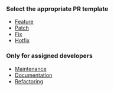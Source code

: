 <!-- 📣    SELECT PR TEMPLATE IN PREVIEW TAB    📣 -->
<!-- 📣 WE WOULD CLOSE THE PR IF YOU DON'T READ 📣 -->

### Select the appropriate PR template
* [Feature](?expand=1&template=FEATURE.md&title=feat%3A%20fill%20here%20the%20pr%20title)
* [Patch](?expand=1&template=PATCH.md&title=patch%3A%20fill%20here%20the%20pr%20title)
* [Fix](?expand=1&template=FIX.md&title=fix%3A%20fill%20here%20the%20pr%20title)
* [Hotfix](?expand=1&template=HOTFIX.md&title=hotfix%3A%20fill%20here%20the%20pr%20title)

### Only for assigned developers
* [Maintenance](?expand=1&template=MAINTENANCE.md&title=repo%3A%20fill%20here%20the%20pr%20title)
* [Documentation](?expand=1&template=DOCUMENTATION.md&title=docs%3A%20fill%20here%20the%20pr%20title)
* [Refactoring](?expand=1&template=REFACTORING.md&title=refactor%3A%20fill%20here%20the%20pr%20title)